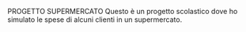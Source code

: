 PROGETTO SUPERMERCATO
Questo è un progetto scolastico dove ho simulato le spese di alcuni clienti in un supermercato. 
